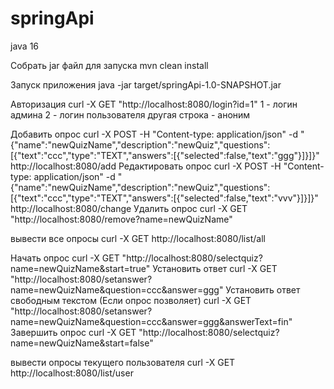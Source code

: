 # springApi
java 16

Собрать jar файл для запуска
mvn clean install

Запуск приложения
java -jar target/springApi-1.0-SNAPSHOT.jar

Авторизация
curl -X GET "http://localhost:8080/login?id=1"
1 - логин админа
2 - логин пользователя
другая строка - аноним

Добавить опрос
curl -X POST -H "Content-type: application/json" -d "{\"name\":\"newQuizName\",\"description\":\"newQuiz\",\"questions\":[{\"text\":\"ccc\",\"type\":\"TEXT\",\"answers\":[{\"selected\":false,\"text\":\"ggg\"}]}]}" http://localhost:8080/add
Редактировать опрос
curl -X POST -H "Content-type: application/json" -d "{\"name\":\"newQuizName\",\"description\":\"newQuiz\",\"questions\":[{\"text\":\"ccc\",\"type\":\"TEXT\",\"answers\":[{\"selected\":false,\"text\":\"vvv\"}]}]}" http://localhost:8080/change
Удалить опрос
curl -X GET "http://localhost:8080/remove?name=newQuizName"

вывести все опросы
curl -X GET http://localhost:8080/list/all

Начать опрос
curl -X GET "http://localhost:8080/selectquiz?name=newQuizName&start=true"
Установить ответ
curl -X GET "http://localhost:8080/setanswer?name=newQuizName&question=ccc&answer=ggg"
Установить ответ свободным текстом (Если опрос позволяет)
curl -X GET "http://localhost:8080/setanswer?name=newQuizName&question=ccc&answer=ggg&answerText=fin"
Завершить опрос 
curl -X GET "http://localhost:8080/selectquiz?name=newQuizName&start=false"

вывести опросы текущего пользователя
curl -X GET http://localhost:8080/list/user

